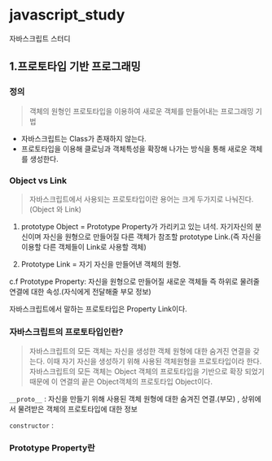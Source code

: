 javascript_study
====================
자바스크립트 스터디

## 1.프로토타입 기반 프로그래밍

### 정의

>  객체의 원형인 프로토타입을 이용하여 새로운 객체를 만들어내는 프로그래밍 기법

+ 자바스크립트는 Class가 존재하지 않는다.
+ 프로토타입을 이용해 클로닝과 객체특성을 확장해 나가는 방식을 통해 새로운 객체를 생성한다.
### Object vs Link
> 자바스크립트에서 사용되는 프로토타입이란 용어는 크게 두가지로 나눠진다. (Object 와 Link)

1. prototype Object = Prototype Property가 가리키고 있는 녀석. 자기자신의 분신이며 자신을 원형으로 만들어질 다른 객체가 참조할 prototype Link.(즉 자신을 이용할 다른 객체들이 Link로 사용할 객체)

2. Prototype Link = 자기 자신을 만들어낸 객체의 원형. 


c.f Prototype Property: 자신을 원형으로 만들어질 새로운 객체들 즉 하위로 물려줄 연결에 대한 속성.(자식에게 전달해줄 부모 정보)

자바스크립트에서 말하는 프로토타입은 Property Link이다.

### 자바스크립트의 프로토타입인란?

> 자바스크립트의 모든 객체는 자신을 생성한 객체 원형에 대한 숨겨진 연결을 갖는다. 이때 자기 자신을 생성하기 위해 사용된 객체원형을 프로토타입이라 한다. 자바스크립트의 모든 객체는 Object 객체의 프로토타입을 기반으로 확장 되었기 때문에 이 연결의 끝은 Object객체의 프로토타입 Object이다.

`__proto__` : 자신을 만들기 위해 사용된 객체 원형에 대한 숨겨진 연결.(부모) , 상위에서 물려받은 객체의 프로토타입에 대한 정보

`constructor` : 

### Prototype Property란




